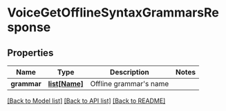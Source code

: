 # VoiceGetOfflineSyntaxGrammarsResponse

## Properties
Name | Type | Description | Notes
------------ | ------------- | ------------- | -------------
**grammar** | [**list[Name]**](Name.md) | Offline grammar&#39;s name | 

[[Back to Model list]](../README.md#documentation-for-models) [[Back to API list]](../README.md#documentation-for-api-endpoints) [[Back to README]](../README.md)


